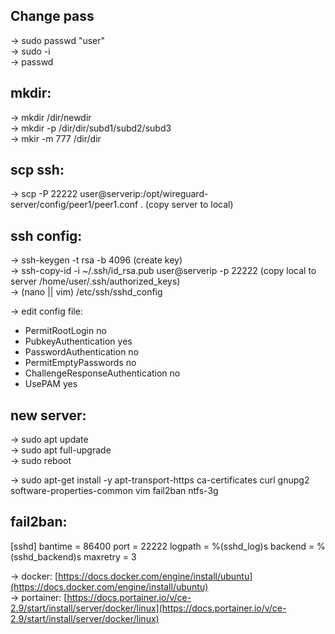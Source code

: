 Change pass
-----------
-> sudo passwd "user"  
->	sudo -i  
->	passwd  
   
mkdir:
------
->	mkdir /dir/newdir  
->	mkdir -p /dir/dir/subd1/subd2/subd3  
->	mkir -m 777 /dir/dir  

scp ssh:
--------
-> scp -P 22222 user@serverip:/opt/wireguard-server/config/peer1/peer1.conf .  (copy server to local)  

ssh config:
-----------
-> ssh-keygen -t rsa -b 4096  (create key)  
-> ssh-copy-id -i ~/.ssh/id_rsa.pub user@serverip -p 22222	(copy local to server /home/user/.ssh/authorized_keys)  
-> (nano || vim) /etc/ssh/sshd_config  

-> edit config file:
 - PermitRootLogin no
 - PubkeyAuthentication yes
 - PasswordAuthentication no
 - PermitEmptyPasswords no
 - ChallengeResponseAuthentication no
 - UsePAM yes


new server:
-----------
-> sudo apt update  
-> sudo apt full-upgrade  
-> sudo reboot  

-> sudo apt-get install -y apt-transport-https ca-certificates curl gnupg2 software-properties-common vim fail2ban ntfs-3g

fail2ban:
---------
[sshd]
bantime = 86400
port    = 22222
logpath = %(sshd_log)s
backend = %(sshd_backend)s
maxretry = 3


-> docker: [https://docs.docker.com/engine/install/ubuntu](https://docs.docker.com/engine/install/ubuntu)  
-> portainer: [https://docs.portainer.io/v/ce-2.9/start/install/server/docker/linux](https://docs.portainer.io/v/ce-2.9/start/install/server/docker/linux)  
